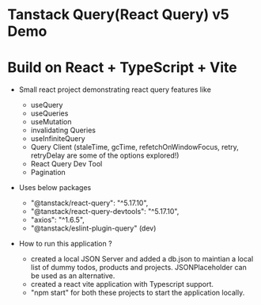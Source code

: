 # Tanstack Query(React Query) v5 Demo 
# Build on React + TypeScript + Vite

- Small react project demonstrating react query features like
  - useQuery
  - useQueries
  - useMutation
  - invalidating Queries
  - useInfiniteQuery
  - Query Client (staleTime, gcTime, refetchOnWindowFocus, retry, retryDelay are some of the options explored!)
  - React Query Dev Tool
  - Pagination

- Uses below packages
  - "@tanstack/react-query": "^5.17.10",
  - "@tanstack/react-query-devtools": "^5.17.10",
  - "axios": "^1.6.5",
  - "@tanstack/eslint-plugin-query" (dev)

- How to run this application ?
  - created a local JSON Server and added a db.json to maintian a local list of dummy todos, products and projects. JSONPlaceholder can be used as an alternative.
  - created a react vite application with Typescript support.
  - "npm start" for both these projects to start the application locally.
